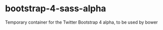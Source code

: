 # bootstrap-4-sass-alpha
Temporary container for the Twitter Bootstrap 4 alpha, to be used by bower
